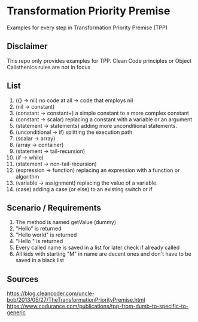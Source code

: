 # Transformation Priority Premise

Examples for every step in Transformation Priority Premise (TPP)

## Disclaimer

This repo only provides examples for TPP. Clean Code principles or Object Calisthenics rules are not in focus

## List

1. ({} → nil) no code at all → code that employs nil
2. (nil → constant)
3. (constant → constant+) a simple constant to a more complex constant
4. (constant → scalar) replacing a constant with a variable or an argument
5. (statement → statements) adding more unconditional statements.
6. (unconditional → if) splitting the execution path
7. (scalar → array)
8. (array → container)
9. (statement → tail-recursion)
10. (if → while)
11. (statement → non-tail-recursion)
12. (expression → function) replacing an expression with a function or algorithm
13. (variable → assignment) replacing the value of a variable.
14. (case) adding a case (or else) to an existing switch or if

## Scenario / Requirements

1. The method is named getValue (dummy)
2. "Hello" is returned
3. "Hello world" is returned
4. "Hello <parameter input>" is returned
5. Every called name is saved in a list for later check if already called
6. All kids with starting "M" in name are decent ones and don't have to be saved in a black list

## Sources

https://blog.cleancoder.com/uncle-bob/2013/05/27/TheTransformationPriorityPremise.html
https://www.codurance.com/publications/tpp-from-dumb-to-specific-to-generic
